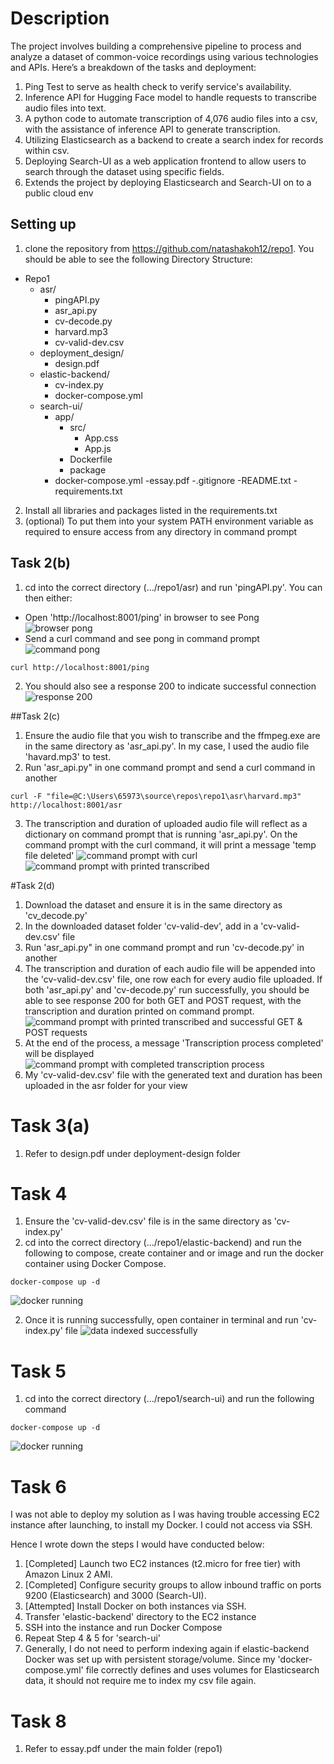 # Description

The project involves building a comprehensive pipeline to process and analyze a dataset of common-voice recordings using various technologies and APIs. Here’s a breakdown of the tasks and deployment:

1) Ping Test to serve as health check to verify service's availability.
2) Inference API for Hugging Face model to handle requests to transcribe audio files into text.
3) A python code to automate transcription of 4,076 audio files into a csv, with the assistance of inference API to generate transcription.
4) Utilizing Elasticsearch as a backend to create a search index for records within csv.
5) Deploying Search-UI as a web application frontend to allow users to search through the dataset using specific fields.
6) Extends the project by deploying Elasticsearch and Search-UI on to a public cloud env

## Setting up
1) clone the repository from https://github.com/natashakoh12/repo1. You should be able to see the following Directory Structure:

- Repo1
	- asr/
		- pingAPI.py
		- asr_api.py
		- cv-decode.py
		- harvard.mp3
		- cv-valid-dev.csv
	- deployment_design/
		- design.pdf
	- elastic-backend/
		- cv-index.py
		- docker-compose.yml
	- search-ui/
		- app/
			- src/
				- App.css
				- App.js
			- Dockerfile
			- package
		- docker-compose.yml
	-essay.pdf
	-.gitignore
	-README.txt
	-requirements.txt

2) Install all libraries and packages listed in the requirements.txt
3) (optional) To put them into your system PATH environment variable as required to ensure access from any directory in command prompt

## Task 2(b)
1) cd into the correct directory (.../repo1/asr) and run 'pingAPI.py'. 
You can then either:
- Open 'http://localhost:8001/ping' in browser to see Pong
![browser pong](pingAPI_browser.png)
- Send a curl command and see pong in command prompt
![command pong](pingAPI_command.png)
```
curl http://localhost:8001/ping
```
2) You should also see a response 200 to indicate successful connection
![response 200](pingAPI.png)

##Task 2(c)
1) Ensure the audio file that you wish to transcribe and the ffmpeg.exe are in the same directory as 'asr_api.py'. In my case, I used the audio file 'havard.mp3' to test.
2) Run 'asr_api.py" in one command prompt and send a curl command in another
```
curl -F "file=@C:\Users\65973\source\repos\repo1\asr\harvard.mp3" http://localhost:8001/asr
```
3) The transcription and duration of uploaded audio file will reflect as a dictionary on command prompt that is running 'asr_api.py'. On the command prompt with the curl command, it will print a message 'temp file deleted'
![command prompt with curl](asr_api_command.png)
![command prompt with printed transcribed](asr_api_transcribed.png)

#Task 2(d)
1) Download the dataset and ensure it is in the same directory as 'cv_decode.py'
2) In the downloaded dataset folder 'cv-valid-dev', add in a 'cv-valid-dev.csv' file
3) Run 'asr_api.py" in one command prompt and run 'cv-decode.py' in another
4) The transcription and duration of each audio file will be appended into the 'cv-valid-dev.csv' file, one row each for every audio file uploaded. If both 'asr_api.py' and 'cv-decode.py' run successfully, you should be able to see response 200 for both GET and POST request, with the transcription and duration printed on command prompt.
![command prompt with printed transcribed and successful GET & POST requests](decode_successful.png)
5) At the end of the process, a message 'Transcription process completed' will be displayed
![command prompt with completed transcription process](auto_transcription_successful.png)
6) My 'cv-valid-dev.csv' file with the generated text and duration has been uploaded in the asr folder for your view


# Task 3(a)
1) Refer to design.pdf under deployment-design folder

# Task 4
1) Ensure the 'cv-valid-dev.csv' file is in the same directory as 'cv-index.py'
1) cd into the correct directory (.../repo1/elastic-backend) and run the following to compose, create container and or image and run the docker container using Docker Compose.
```
docker-compose up -d
```
![docker running](elasticsearch_docker.png)

2) Once it is running successfully, open container in terminal and run 'cv-index.py' file
![data indexed successfully](data_indexed.png)

# Task 5
1) cd into the correct directory (.../repo1/search-ui) and run the following command
```
docker-compose up -d
```
![docker running](search-ui_docker.png)

# Task 6
I was not able to deploy my solution as I was having trouble accessing EC2 instance after launching, to install my Docker. I could not access via SSH. 

Hence I wrote down the steps I would have conducted below:
1) [Completed] Launch two EC2 instances (t2.micro for free tier) with Amazon Linux 2 AMI.
2) [Completed] Configure security groups to allow inbound traffic on ports 9200 (Elasticsearch) and 3000 (Search-UI).
3) [Attempted] Install Docker on both instances via SSH. 
4) Transfer 'elastic-backend' directory to the EC2 instance
5) SSH into the instance and run Docker Compose
6) Repeat Step 4 & 5 for 'search-ui'
7) Generally, I do not need to perform indexing again if elastic-backend Docker was set up with persistent storage/volume. Since my 'docker-compose.yml' file correctly defines and uses volumes for Elasticsearch data, it should not require me to index my csv file again.

# Task 8
1) Refer to essay.pdf under the main folder (repo1)







